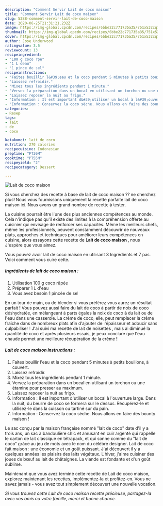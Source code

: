 ```yaml
---
description: "Comment Servir Lait de coco maison"
title: "Comment Servir Lait de coco maison"
slug: 5288-comment-servir-lait-de-coco-maison
date: 2020-06-25T21:31:21.232Z
image: https://img-global.cpcdn.com/recipes/6bbe22c771735a35/751x532cq70/lait-de-coco-maison-photo-principale-de-la-recette.jpg
thumbnail: https://img-global.cpcdn.com/recipes/6bbe22c771735a35/751x532cq70/lait-de-coco-maison-photo-principale-de-la-recette.jpg
cover: https://img-global.cpcdn.com/recipes/6bbe22c771735a35/751x532cq70/lait-de-coco-maison-photo-principale-de-la-recette.jpg
author: Jose Underwood
ratingvalue: 3.6
reviewcount: 13
recipeingredient:
- "100 g coco rpe"
- "1 L deau"
- "1 pince de sel"
recipeinstructions:
- "Faites bouillir l&#39;eau et la coco pendant 5 minutes à petits bouillons, à couvert."
- "Laissez refroidir."
- "Mixez tous les ingrédients pendant 1 minute."
- "Versez la préparation dans un bocal en utilisant un torchon ou une étamine pour presser au maximum."
- "Laissez reposer la nuit au frigo."
- "Information : Il est important d&#39;utiliser un bocal à l&#39;ouverture large. Dans la nuit, du beurre de coco se formera sur le dessus. Récupérez-le et utilisez-le dans la cuisson ou tartiné sur du pain."
- "Information : Conservez la coco sèche. Nous allons en faire des bounty maison !"
categories:
- Resep
tags:
- lait
- de
- coco

katakunci: lait de coco 
nutrition: 270 calories
recipecuisine: Indonesian
preptime: "PT30M"
cooktime: "PT55M"
recipeyield: "2"
recipecategory: Dessert

---
```



![Lait de coco maison](https://img-global.cpcdn.com/recipes/6bbe22c771735a35/751x532cq70/lait-de-coco-maison-photo-principale-de-la-recette.jpg)

Si vous cherchez des recette à base de lait de coco maison ?? ne cherchez plus! Nous vous fournissons uniquement la recette parfaite lait de coco maison ici. Nous avons un grand nombre de recette à tester.

La cuisine pourrait être l'une des plus anciennes compétences au monde. Cela n'indique pas qu'il existe des limites à la compréhension offerte au cuisinier qui envisage de renforcer ses capacités. Même les meilleurs chefs, même les professionnels, peuvent constamment découvrir de nouveaux plats, approches et techniques pour améliorer leurs compétences en cuisine, alors essayons cette recette de <strong> Lait de coco maison </strong>, nous J'espère que vous aimez.

<!--inarticleads1-->

Vous pouvez avoir lait de coco maison en utilisant 3 Ingrédients et 7 pas. Voici comment vous cuire cette.

##### Ingrédients de lait de coco maison :

1. Utilisation 100 g coco râpée
1. Préparer 1 L d&#39;eau
1. Vous avez besoin 1 pincée de sel


En un tour de main, ou de blender si vous préférez vous aurez un résultat parfait ! Vous pouvez aussi faire du lait de coco à partir de noix de coco déshydratée, en mélangeant à parts égales la noix de coco à du lait ou de l&#39;eau dans une casserole. La crème de coco, elle, peut remplacer la crème fraîche dans de nombreux plats afin d&#39;ajouter de l&#39;épaisseur et adoucir sans culpabiliser ! J&#39;ai suivi ma recette de lait de noisettes , mais ai diminué la quantité de coco et après plusieurs essais, je peux conclure que l&#39;eau chaude permet une meilleure récupération de la crème ! 

<!--inarticleads2-->

##### Lait de coco maison instructions :

1. Faites bouillir l&#39;eau et la coco pendant 5 minutes à petits bouillons, à couvert.
1. Laissez refroidir.
1. Mixez tous les ingrédients pendant 1 minute.
1. Versez la préparation dans un bocal en utilisant un torchon ou une étamine pour presser au maximum.
1. Laissez reposer la nuit au frigo.
1. Information : Il est important d&#39;utiliser un bocal à l&#39;ouverture large. Dans la nuit, du beurre de coco se formera sur le dessus. Récupérez-le et utilisez-le dans la cuisson ou tartiné sur du pain.
1. Information : Conservez la coco sèche. Nous allons en faire des bounty maison !


Le sac conçu par la maison française nommé &#34;lait de coco&#34; date d&#39;il y a trois ans, un sac à bandoulière chic et amusant en cuir argenté qui rappelle le carton de lait classique en tétrapack, et qui sonne comme du &#34;lait de coco&#34; grâce au jeu de mots avec le nom du célèbre designer. Lait de coco fait maison : une économie et un goût puissant. J&#39;ai découvert il y a quelques années les plaisirs des laits végétaux. L&#39;hiver, j&#39;aime cuisiner des joues de bœuf au lait de châtaignes. La viande est fondante et d&#39;un goût sublime. 

<!--inarticleads1-->

<p>
Maintenant que vous avez terminé cette recette de Lait de coco maison, explorez maintenant les recettes, implémentez-la et profitez-en. Vous ne savez jamais - vous avez tout simplement découvert une nouvelle vocation.
</p>

<p>
<i>Si vous trouvez cette Lait de coco maison recette précieuse, partagez-la avec vos amis ou votre famille, merci et bonne chance.</i>
</p>
